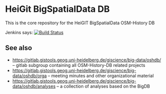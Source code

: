 HeiGit BigSpatialData DB
========================


This is the core repository for the HeiGIT BigSpatialData OSM-History DB

Jenkins says: [![Build Status](http://129.206.7.188:8081/buildStatus/icon?job=oshdb-deploy)](http://129.206.7.188:8081/job/oshdb-deploy/)

See also
--------

* https://gitlab.gistools.geog.uni-heidelberg.de/giscience/big-data/oshdb/ – gitlab subgroup containing all OSM-History-DB related projects
* https://gitlab.gistools.geog.uni-heidelberg.de/giscience/big-data/oshdb/orga – meeting minutes and other organizational material
* https://gitlab.gistools.geog.uni-heidelberg.de/giscience/big-data/oshdb/analyses – a collection of analyses based on the BigDB
